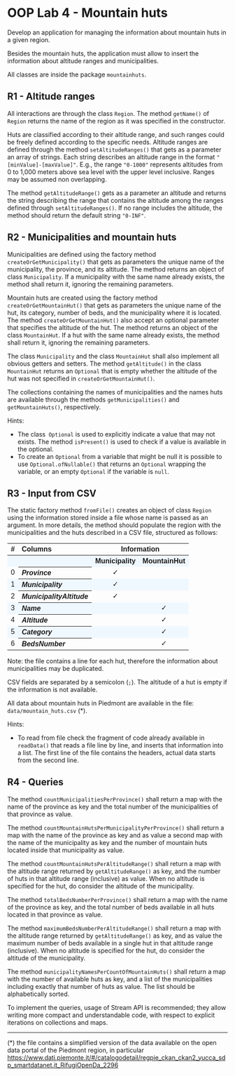 # OOP Lab 4 - Mountain huts

Develop an application for managing the information about mountain huts in a given region.

Besides the mountain huts, the application must allow to insert the information about altitude ranges and municipalities.

All classes are inside the package `mountainhuts`.


## R1 - Altitude ranges

All interactions are through the class `Region`. The method `getName()` of `Region` returns the name of the region as it was specified in the constructor.

Huts are classified according to their altitude range, and such ranges could be freely defined according to the specific needs. Altitude ranges are defined through the method `setAltitudeRanges()` that gets as a parameter an array of strings. Each string describes an altitude range in the format `"[minValue]-[maxValue]"`. E.g., the range `"0-1000"` represents altitudes from 0 to 1,000 meters above sea level with the upper level inclusive. Ranges may be assumed non overlapping.

The method `getAltitudeRange()` gets as a parameter an altitude and returns the string describing the range that contains the altitude among the ranges defined through `setAltitudeRanges()`. If no range includes the altitude, the method should return the default string `"0-INF"`.


## R2 - Municipalities and mountain huts

Municipalities are defined using the factory method `createOrGetMunicipality()` that gets as parameters the unique name of the municipality, the province, and its altitude. The method returns an object of class `Municipality`. If a municipality with the same name already exists, the method shall return it, ignoring the remaining parameters.

Mountain huts are created using the factory method `createOrGetMountainHut()` that gets as parameters the unique name of the hut, its category, number of beds, and the municipality where it is located. The method `createOrGetMountainHut()` also accept an optional parameter that specifies the altitude of the hut. The method returns an object of the class `MountainHut`. If a hut with the same name already exists, the method shall return it, ignoring the remaining parameters.

The class `Municipality` and the class `MountainHut` shall also implement all obvious getters and setters. The method `getAltitude()` in the class `MountainHut` returns an `Optional` that is empty whether the altitude of the hut was not specified in `createOrGetMountainHut()`.

The collections containing the names of municipalities and the names huts are available through the methods `getMunicipalities()` and `getMountainHuts()`, respectively.


Hints:

* The class` Optional` is used to explicitly indicate a value that may not exists. The method `isPresent()` is used to check if a value is available in the optional.
* To create an `Optional` from a variable that might be null it is possible to use `Optional.ofNullable()` that returns an `Optional` wrapping the variable, or an empty `Optional` if the variable is `null`.


## R3 - Input from CSV

The static factory method `fromFile()` creates an object of class `Region` using the information stored inside a file whose name is passed as an argument. In more details, the method should populate the region with the municipalities and the huts described in a CSV file, structured as follows:

<style>
tr:nth-child(even) {background-color: aliceblue;margin: 1pt solid PowderBlue;}
td {text-align:center;}
th:nth-child(2) {text-align:left;}

</style>

<table style="float:none;font-family:sans-serif;">
      <tbody><tr>
        <th>#</th><th>Columns</th><th colspan="2">Information</th>
      </tr><tr>
        <th></th><th></th><th><b>Municipality</b></th><th><b>MountainHut</b></th>
      </tr>
      <tr>
        <td>0</td><th><i>Province</i></th><td>✓</td><td></td>
      </tr>
      <tr>
        <td>1</td><th><i>Municipality</i></th><td>✓</td><td></td>
      </tr>
      <tr>
        <td>2</td><th><i>MunicipalityAltitude</i></th><td>✓</td><td></td>
      </tr>
      <tr>
        <td>3</td><th><i>Name</i></th><td></td><td>✓</td>
      </tr>
      <tr>
        <td>4</td><th><i>Altitude</i></th><td></td> <td>✓</td>
      </tr>
      <tr>
        <td>5</td><th><i>Category</i></th><td></td><td>✓</td>
      </tr>
      <tr>
        <td>6</td><th><i>BedsNumber</i></th><td></td><td>✓</td>
      </tr>
    </tbody>
</table>

<!--
| N | Columns				| `Municipality` | `MountainHut` |
|---|-----------------------|---------------|--------------|
| 0	| Province				|	✓			|			|	
| 1	| Municipality			|	✓			|			|	
| 2	| MunicipalityAltitude	|	✓			|			|
| 3	| Name					|				|		✓   |
| 4	| Altitude				|				|		✓	|
| 5	| Category				|				|		✓	|
| 6	| BedsNumber				|				|		✓	|
-->

Note: the file contains a line for each hut, therefore the information about municipalities may be duplicated.

CSV fields are separated by a semicolon (`;`). The altitude of a hut is empty if the information is not available.

All data about mountain huts in Piedmont are available in the file: `data/mountain_huts.csv` (*).


Hints:

* To read from file check the fragment of code already available in `readData()` that reads a file line by line, and inserts that information into a list. The first line of the file contains the headers, actual data starts from the second line.


## R4 - Queries

The method `countMunicipalitiesPerProvince()` shall return a map with the name of the province as key and the total number of the municipalities of that province as value.

The method `countMountainHutsPerMunicipalityPerProvince()` shall return a map with the name of the province as key and as value a second map with the name of the municipality as key and the number of mountain huts located inside that municipality as value.

The method `countMountainHutsPerAltitudeRange()` shall return a map with the altitude range returned by `getAltitudeRange()` as key, and the number of huts in that altitude range (inclusive) as value. When no altitude is specified for the hut, do consider the altitude of the municipality.

The method `totalBedsNumberPerProvince()` shall return a map with the name of the province as key, and the total number of beds available in all huts located in that province as value.

The method `maximumBedsNumberPerAltitudeRange()` shall return a map with the altitude range returned by `getAltitudeRange()` as key, and as value the maximum number of beds available in a single hut in that altitude range (inclusive). When no altitude is specified for the hut, do consider the altitude of the municipality.

The method `municipalityNamesPerCountOfMountainHuts()` shall return a map with the number of available huts as key, and a list of the municipalities including exactly that number of huts as value. The list should be alphabetically sorted.

To implement the queries, usage of Stream API is recommended; they allow writing more compact and understandable code, with respect to explicit iterations on collections and maps.


----

(*) the file contains a simplified version of the data available on the open data portal of the Piedmont region, in particular <https://www.dati.piemonte.it/#/catalogodetail/regpie_ckan_ckan2_yucca_sdp_smartdatanet.it_RifugiOpenDa_2296>

